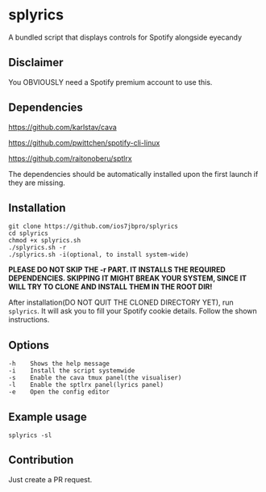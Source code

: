 # splyrics
A bundled script that displays controls for Spotify alongside eyecandy

## Disclaimer
You OBVIOUSLY need a Spotify premium account to use this.

## Dependencies
https://github.com/karlstav/cava

https://github.com/pwittchen/spotify-cli-linux

https://github.com/raitonoberu/sptlrx

The dependencies should be automatically installed upon the first launch if they are missing.

## Installation
```
git clone https://github.com/ios7jbpro/splyrics
cd splyrics
chmod +x splyrics.sh
./splyrics.sh -r
./splyrics.sh -i(optional, to install system-wide)
```
**PLEASE DO NOT SKIP THE -r PART. IT INSTALLS THE REQUIRED DEPENDENCIES. SKIPPING IT MIGHT BREAK YOUR SYSTEM, SINCE IT WILL TRY TO CLONE AND INSTALL THEM IN THE ROOT DIR!**

After installation(DO NOT QUIT THE CLONED DIRECTORY YET), run `splyrics`. It will ask you to fill your Spotify cookie details. Follow the shown instructions.

## Options
```
-h    Shows the help message
-i    Install the script systemwide
-s    Enable the cava tmux panel(the visualiser)
-l    Enable the sptlrx panel(lyrics panel)
-e    Open the config editor
```

## Example usage
```
splyrics -sl
```

## Contribution
Just create a PR request.
